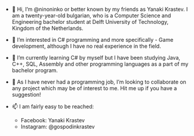 - 👋 Hi, I’m @ninoninko or better known by my friends as Yanaki Krastev. 
I am a twenty-year-old bulgarian, who is a Computer Science and Engineering 
bachelor student at Delft University of Technology, Kingdom of the Netherlands.

- 👀 I’m interested in C# programming and more specifically - Game development,
although I have no real experience in the field.

- 🌱 I’m currently learning C# by myself but I have been studying Java, C++,
SQL, Assembly and other programming languages as a part of my bachelor program.

- 💞️ As I have never had a programming job, I’m looking to collaborate on any
project which may be of interest to me. Hit me up if you have a suggestion!

- 📫 I am fairly easy to be reached:
    - Facebook: Yanaki Krastev
    - Instagram: @gospodinkrastev

<!---
ninoninko/ninoninko is a ✨ special ✨ repository because its `README.md` (this file) appears on your GitHub profile.
You can click the Preview link to take a look at your changes.
--->
